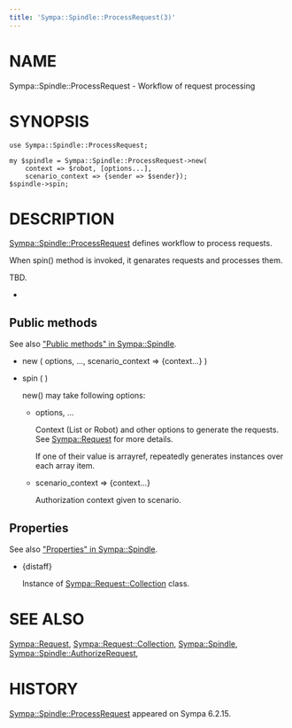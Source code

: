 ```yaml
---
title: 'Sympa::Spindle::ProcessRequest(3)'
---
```


# NAME

Sympa::Spindle::ProcessRequest - Workflow of request processing

# SYNOPSIS

    use Sympa::Spindle::ProcessRequest;

    my $spindle = Sympa::Spindle::ProcessRequest->new(
        context => $robot, [options...],
        scenario_context => {sender => $sender});
    $spindle->spin;

# DESCRIPTION

[Sympa::Spindle::ProcessRequest](./Sympa-Spindle-ProcessRequest.3.md) defines workflow to process requests.

When spin() method is invoked, it genarates requests and processes them.

TBD.

-

## Public methods

See also ["Public methods" in Sympa::Spindle](./Sympa-Spindle.3.md#public-methods).

- new ( options, ..., scenario\_context => {context...} )
- spin ( )

    new() may take following options:

    - options, ...

        Context (List or Robot) and other options to generate the requests.
        See [Sympa::Request](./Sympa-Request.3.md) for more details.

        If one of their value is arrayref, repeatedly generates instances over each
        array item.

    - scenario\_context => {context...}

        Authorization context given to scenario.

## Properties

See also ["Properties" in Sympa::Spindle](./Sympa-Spindle.3.md#properties).

- {distaff}

    Instance of [Sympa::Request::Collection](./Sympa-Request-Collection.3.md) class.

# SEE ALSO

[Sympa::Request](./Sympa-Request.3.md),
[Sympa::Request::Collection](./Sympa-Request-Collection.3.md),
[Sympa::Spindle](./Sympa-Spindle.3.md), [Sympa::Spindle::AuthorizeRequest](./Sympa-Spindle-AuthorizeRequest.3.md),

# HISTORY

[Sympa::Spindle::ProcessRequest](./Sympa-Spindle-ProcessRequest.3.md) appeared on Sympa 6.2.15.
